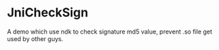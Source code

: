 JniCheckSign
============

A demo which use ndk to check signature md5 value, prevent .so file get used by other guys.
